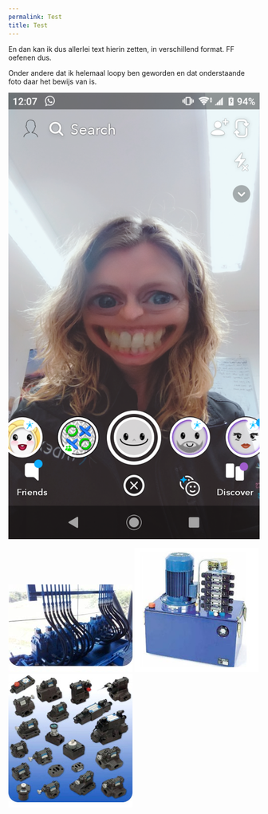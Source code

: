 ```yaml
---
permalink: Test
title: Test
---
```


En dan kan ik dus allerlei text hierin zetten, in verschillend format. FF oefenen dus.

Onder andere dat ik helemaal loopy ben geworden en dat onderstaande foto daar het bewijs van is.

![](/assets/images/Misja.png)


![](/assets/images/image_1.jpg)
![](/assets/images/image_2.jpg)
![](/assets/images/image_3.jpg)